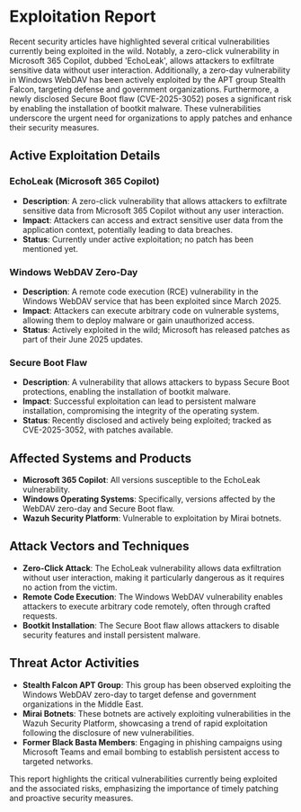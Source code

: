 # Exploitation Report

Recent security articles have highlighted several critical vulnerabilities currently being exploited in the wild. Notably, a zero-click vulnerability in Microsoft 365 Copilot, dubbed 'EchoLeak', allows attackers to exfiltrate sensitive data without user interaction. Additionally, a zero-day vulnerability in Windows WebDAV has been actively exploited by the APT group Stealth Falcon, targeting defense and government organizations. Furthermore, a newly disclosed Secure Boot flaw (CVE-2025-3052) poses a significant risk by enabling the installation of bootkit malware. These vulnerabilities underscore the urgent need for organizations to apply patches and enhance their security measures.

## Active Exploitation Details

### EchoLeak (Microsoft 365 Copilot)
- **Description**: A zero-click vulnerability that allows attackers to exfiltrate sensitive data from Microsoft 365 Copilot without any user interaction.
- **Impact**: Attackers can access and extract sensitive user data from the application context, potentially leading to data breaches.
- **Status**: Currently under active exploitation; no patch has been mentioned yet.

### Windows WebDAV Zero-Day
- **Description**: A remote code execution (RCE) vulnerability in the Windows WebDAV service that has been exploited since March 2025.
- **Impact**: Attackers can execute arbitrary code on vulnerable systems, allowing them to deploy malware or gain unauthorized access.
- **Status**: Actively exploited in the wild; Microsoft has released patches as part of their June 2025 updates.

### Secure Boot Flaw
- **Description**: A vulnerability that allows attackers to bypass Secure Boot protections, enabling the installation of bootkit malware.
- **Impact**: Successful exploitation can lead to persistent malware installation, compromising the integrity of the operating system.
- **Status**: Recently disclosed and actively being exploited; tracked as CVE-2025-3052, with patches available.

## Affected Systems and Products

- **Microsoft 365 Copilot**: All versions susceptible to the EchoLeak vulnerability.
- **Windows Operating Systems**: Specifically, versions affected by the WebDAV zero-day and Secure Boot flaw.
- **Wazuh Security Platform**: Vulnerable to exploitation by Mirai botnets.

## Attack Vectors and Techniques

- **Zero-Click Attack**: The EchoLeak vulnerability allows data exfiltration without user interaction, making it particularly dangerous as it requires no action from the victim.
- **Remote Code Execution**: The Windows WebDAV vulnerability enables attackers to execute arbitrary code remotely, often through crafted requests.
- **Bootkit Installation**: The Secure Boot flaw allows attackers to disable security features and install persistent malware.

## Threat Actor Activities

- **Stealth Falcon APT Group**: This group has been observed exploiting the Windows WebDAV zero-day to target defense and government organizations in the Middle East.
- **Mirai Botnets**: These botnets are actively exploiting vulnerabilities in the Wazuh Security Platform, showcasing a trend of rapid exploitation following the disclosure of new vulnerabilities.
- **Former Black Basta Members**: Engaging in phishing campaigns using Microsoft Teams and email bombing to establish persistent access to targeted networks.

This report highlights the critical vulnerabilities currently being exploited and the associated risks, emphasizing the importance of timely patching and proactive security measures.